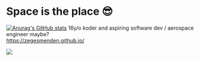 # Space is the place 😎
[![Anurag's GitHub stats](https://github-readme-stats.vercel.app/api?username=ZegesMenden)](https://github.com/anuraghazra/github-readme-stats)
16y/o koder and aspiring software dev / aerospace engineer maybe?\
https://zegesmenden.github.io/

![](https://komarev.com/ghpvc/?username=ZegesMenden)
